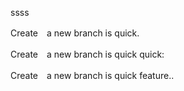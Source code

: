 ssss

Create　a new branch is quick.


Create　a new branch is quick quick:



Create　a new branch is quick feature..

